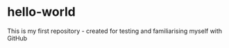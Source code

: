 # hello-world
This is my first repository - created for testing and familiarising myself with GitHub
